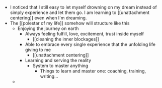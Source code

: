 - I noticed that I still easy to let myself drowning on my dream instead of simply experience and let them go. I am learning to [[unattachment centering]] even when I'm dreaming. 
- The [[polestar of my life]] somehow will structure like this
    - Enjoying the journey on earth
        - Always feeling fulfill, love, excitement, trust inside myself
            - [[cleaning the inner blockages]]
        - Able to embrace every single experience that the unfolding life giving to me
            - [[unattachment centering]]
        - Learning and serving the reality
            - System to master anything
                - Things to learn and master one: coaching, training, writing...
    - 
